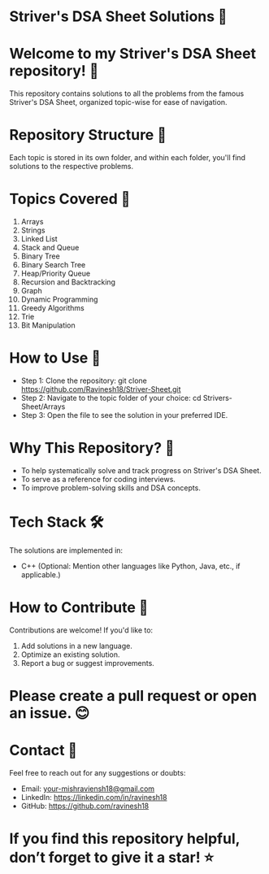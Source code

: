 # Striver's DSA Sheet Solutions 🚀

# Welcome to my Striver's DSA Sheet repository! 🎉 
  This repository contains solutions to all the problems from the famous 
  Striver's DSA Sheet, organized topic-wise for ease of navigation.

# Repository Structure 📂
  Each topic is stored in its own folder, and within each folder, you'll find solutions
  to the respective problems.

# Topics Covered 📝
 1. Arrays
 2. Strings
 3. Linked List
 4. Stack and Queue
 5. Binary Tree
 6. Binary Search Tree
 7. Heap/Priority Queue
 8. Recursion and Backtracking
 9. Graph
 10. Dynamic Programming
 11. Greedy Algorithms
 12. Trie
 13. Bit Manipulation

# How to Use 🚀
 - Step 1: Clone the repository: git clone https://github.com/Ravinesh18/Striver-Sheet.git
 - Step 2: Navigate to the topic folder of your choice: cd Strivers-Sheet/Arrays
 - Step 3: Open the file to see the solution in your preferred IDE.

# Why This Repository? 📌
  - To help systematically solve and track progress on Striver's DSA Sheet.
  - To serve as a reference for coding interviews.
  - To improve problem-solving skills and DSA concepts.

# Tech Stack 🛠️
  The solutions are implemented in:
  - C++
  (Optional: Mention other languages like Python, Java, etc., if applicable.)

# How to Contribute 🌟
  Contributions are welcome! If you'd like to:
  1. Add solutions in a new language.
  2. Optimize an existing solution.
  3. Report a bug or suggest improvements.

# Please create a pull request or open an issue. 😊

# Contact 📧
  Feel free to reach out for any suggestions or doubts:
  - Email: your-mishraviensh18@gmail.com
  - LinkedIn: https://linkedin.com/in/ravinesh18
  - GitHub: https://github.com/ravinesh18

# If you find this repository helpful, don’t forget to give it a star! ⭐
